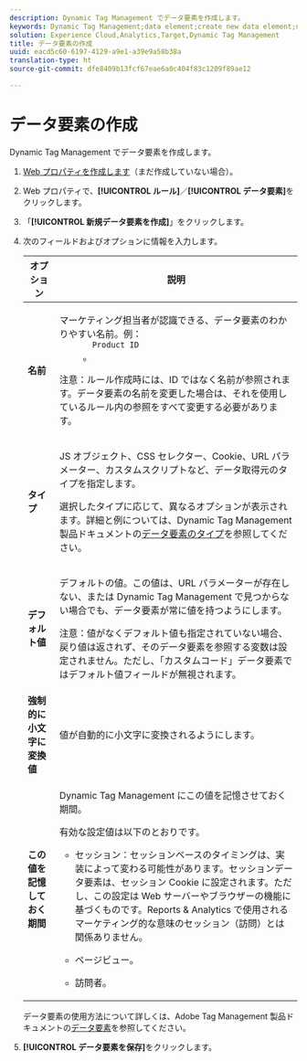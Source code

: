 ```yaml
---
description: Dynamic Tag Management でデータ要素を作成します。
keywords: Dynamic Tag Management;data element;create new data element;name;type;default value;force lowercase value;remember this value for
solution: Experience Cloud,Analytics,Target,Dynamic Tag Management
title: データ要素の作成
uuid: eacd5c60-6197-4129-a9e1-a39e9a58b38a
translation-type: ht
source-git-commit: dfe8409b13fcf67eae6a0c404f83c1209f89ae12

---
```



# データ要素の作成

Dynamic Tag Management でデータ要素を作成します。

1. [Web プロパティを作成します](/help/implement/other/dtm/t-create-web-property.md)（まだ作成していない場合）。
1. Web プロパティで、**[!UICONTROL ルール]**／**[!UICONTROL データ要素]**&#x200B;をクリックします。
1. 「**[!UICONTROL 新規データ要素を作成]**」をクリックします。
1. 次のフィールドおよびオプションに情報を入力します。

   <table id="choicetable_681F7D5B86534FF0B6DB67E117B8E381"> 
    <thead class="chhead sthead"> 
      <th class="choptionhd"> オプション</th> 
      <th class="chdeschd"> 説明</th> 
    </thead> 
    <tr class="chrow strow"> 
      <td class="choption"><strong>名前</strong></td> 
      <td class="chdesc stentry"> <p>マーケティング担当者が認識できる、データ要素のわかりやすい名前。例：<code>
          Product ID
        </code>。 </p> <p> <p>注意：ルール作成時には、ID ではなく名前が参照されます。データ要素の名前を変更した場合は、それを使用しているルール内の参照をすべて変更する必要があります。 </p> </p> </td> 
    </tr> 
    <tr class="chrow strow"> 
      <td class="choption"><strong>タイプ</strong></td> 
      <td class="chdesc stentry"> <p> JS オブジェクト、CSS セレクター、Cookie、URL パラメーター、カスタムスクリプトなど、データ取得元のタイプを指定します。 </p> <p>選択したタイプに応じて、異なるオプションが表示されます。詳細と例については、Dynamic Tag Management 製品ドキュメントの<a href="https://marketing.adobe.com/resources/help/ja_JP/dtm/data_elements.html">データ要素のタイプ</a>を参照してください。 </p> </td> 
    </tr> 
    <tr class="chrow strow"> 
      <td class="choption"><strong>デフォルト値</strong></td> 
      <td class="chdesc stentry"> <p>デフォルトの値。この値は、URL パラメーターが存在しない、または Dynamic Tag Management で見つからない場合でも、データ要素が常に値を持つようにします。 </p> <p> <p>注意：値がなくデフォルト値も指定されていない場合、戻り値は返されず、そのデータ要素を参照する変数は設定されません。ただし、「カスタムコード」データ要素ではデフォルト値フィールドが無視されます。 </p> </p> </td> 
    </tr> 
    <tr class="chrow strow"> 
      <td class="choption"><strong>強制的に小文字に変換値</strong></td> 
      <td class="chdesc stentry"> <p>値が自動的に小文字に変換されるようにします。 </p> </td> 
    </tr> 
    <tr class="chrow strow"> 
      <td class="choption"><strong>この値を記憶しておく期間</strong></td> 
      <td class="chdesc stentry"> <p>Dynamic Tag Management にこの値を記憶させておく期間。 </p> <p> 有効な設定値は以下のとおりです。 </p> 
      <ul id="ul_52F6CD8FC22942208F3F45492E914104"> 
        <li id="li_32E4366C5B2E46D788CD8478620FE3E0"> <p>セッション：セッションベースのタイミングは、実装によって変わる可能性があります。セッションデータ要素は、セッション Cookie に設定されます。ただし、この設定は Web サーバーやブラウザーの機能に基づくものです。Reports &amp; Analytics で使用されるマーケティング的な意味のセッション（訪問）とは関係ありません。 </p> </li> 
        <li id="li_8A944564BF7643E4B21F0EF2394B3FE8"> <p>ページビュー。 </p> </li> 
        <li id="li_5C8A2F2392FD475AA89DDA7D5B5CF88B"> <p>訪問者。 </p> </li> 
      </ul> </td> 
    </tr> 
   </table>

   データ要素の使用方法について詳しくは、Adobe Tag Management 製品ドキュメントの[データ要素](https://marketing.adobe.com/resources/help/ja_JP/dtm/data_elements.html)を参照してください。
1. **[!UICONTROL データ要素を保存]**&#x200B;をクリックします。
